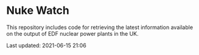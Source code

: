 # Nuke Watch

This repository includes code for retrieving the latest information available on the output of EDF nuclear power plants in the UK.

Last updated: 2021-06-15 21:06
